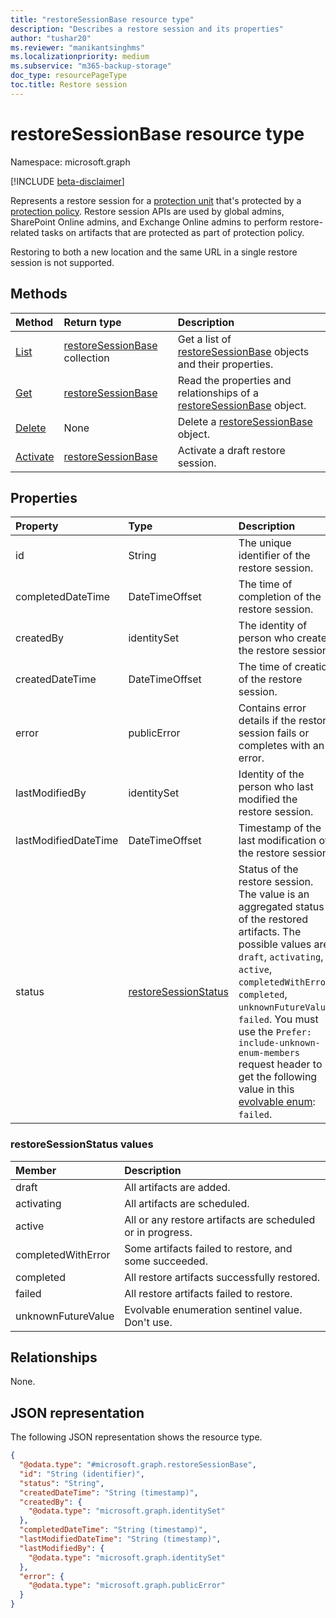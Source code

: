 ```yaml
---
title: "restoreSessionBase resource type"
description: "Describes a restore session and its properties"
author: "tushar20"
ms.reviewer: "manikantsinghms"
ms.localizationpriority: medium
ms.subservice: "m365-backup-storage"
doc_type: resourcePageType
toc.title: Restore session
---
```


# restoreSessionBase resource type

Namespace: microsoft.graph

[!INCLUDE [beta-disclaimer](../../includes/beta-disclaimer.md)]

Represents a restore session for a [protection unit](protectionunitbase.md) that's protected by a [protection policy](protectionpolicybase.md). Restore session APIs are used by global admins, SharePoint Online admins, and Exchange Online admins to perform restore-related tasks on artifacts that are protected as part of protection policy.

Restoring to both a new location and the same URL in a single restore session is not supported.

## Methods

|Method|Return type|Description|
|:---|:---|:---|
|[List](../api/backuprestoreroot-list-restoresessions.md)|[restoreSessionBase](../resources/restoresessionbase.md) collection|Get a list of  [restoreSessionBase](../resources/restoresessionbase.md) objects and their properties.|
|[Get](../api/restoresessionbase-get.md)|[restoreSessionBase](../resources/restoresessionbase.md)|Read the properties and relationships of a [restoreSessionBase](../resources/restoresessionbase.md) object.|
|[Delete](../api/restoresessionbase-delete.md)|None|Delete a [restoreSessionBase](../resources/restoresessionbase.md) object.|
|[Activate](../api/restoresessionbase-activate.md)|[restoreSessionBase](../resources/restoresessionbase.md)|Activate a draft restore session.|

## Properties

|Property|Type|Description|
|:---|:---|:---|
|id|String|The unique identifier of the restore session.|
|completedDateTime|DateTimeOffset|The time of completion of the restore session.|
|createdBy|identitySet|The identity of person who created the restore session.|
|createdDateTime|DateTimeOffset|The time of creation of the restore session.|
|error|publicError|Contains error details if the restore session fails or completes with an error.|
|lastModifiedBy|identitySet|Identity of the person who last modified the restore session.|
|lastModifiedDateTime|DateTimeOffset|Timestamp of the last modification of the restore session.|
|status|[restoreSessionStatus](../resources/restoresessionbase.md#restoresessionstatus-values)|Status of the restore session. The value is an aggregated status of the restored artifacts. The possible values are: `draft`, `activating`, `active`, `completedWithError`, `completed`, `unknownFutureValue`, `failed`. You must use the `Prefer: include-unknown-enum-members` request header to get the following value in this [evolvable enum](/graph/best-practices-concept#handling-future-members-in-evolvable-enumerations): `failed`.|

### restoreSessionStatus values

|Member | Description |
|:------|:------------|
|draft|All artifacts are added.|
|activating|All artifacts are scheduled.|
|active|All or any restore artifacts are scheduled or in progress.|
|completedWithError|Some artifacts failed to restore, and some succeeded.|
|completed| All restore artifacts successfully restored.|
|failed| All restore artifacts failed to restore.|
|unknownFutureValue| Evolvable enumeration sentinel value. Don't use.|

## Relationships

None.

## JSON representation

The following JSON representation shows the resource type.
<!-- {
  "blockType": "resource",
  "keyProperty": "id",
  "@odata.type": "microsoft.graph.restoreSessionBase",
  "baseType": "microsoft.graph.entity",
  "openType": false
}
-->
``` json
{
  "@odata.type": "#microsoft.graph.restoreSessionBase",
  "id": "String (identifier)",
  "status": "String",
  "createdDateTime": "String (timestamp)",
  "createdBy": {
    "@odata.type": "microsoft.graph.identitySet"
  },
  "completedDateTime": "String (timestamp)",
  "lastModifiedDateTime": "String (timestamp)",
  "lastModifiedBy": {
    "@odata.type": "microsoft.graph.identitySet"
  },
  "error": {
    "@odata.type": "microsoft.graph.publicError"
  }
}
```
